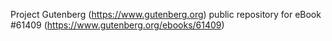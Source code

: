 Project Gutenberg (https://www.gutenberg.org) public repository for eBook #61409 (https://www.gutenberg.org/ebooks/61409)

